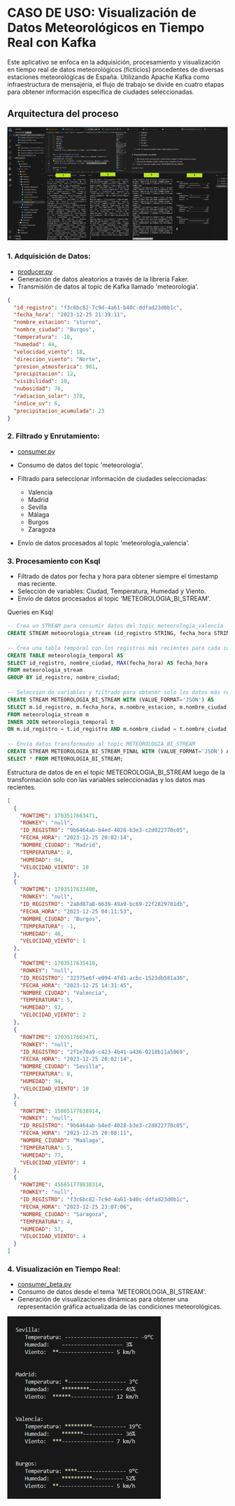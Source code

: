 # CASO DE USO: Visualización de Datos Meteorológicos en Tiempo Real con Kafka

Este aplicativo se enfoca en la adquisición, procesamiento y visualización en tiempo real de datos meteorológicos (ficticios) procedentes de diversas estaciones meteorológicas de España. Utilizando Apache Kafka como infraestructura de mensajería, el flujo de trabajo se divide en cuatro etapas para obtener información específica de ciudades seleccionadas.

## Arquitectura del proceso

![Texto Alternativo](Screenshot_1.png)

### 1. Adquisición de Datos:

- [producer.py](producer.py) 
- Generación de datos aleatorios a través de la librería Faker.
- Transmisión de datos al topic de Kafka llamado 'meteorologia'.

```json
{
  "id_registro": "f3c6bc82-7c9d-4a61-b40c-ddfad23d0b1c",
  "fecha_hora": "2023-12-25 21:39:11",
  "nombre_estacion": "sturno",
  "nombre_ciudad": "Burgos",
  "temperatura": -10,
  "humedad": 44,
  "velocidad_viento": 18,
  "direccion_viento": "Norte",
  "presion_atmosferica": 981,
  "precipitacion": 12,
  "visibilidad": 10,
  "nubosidad": 76,
  "radiacion_solar": 378,
  "indice_uv": 6,
  "precipitacion_acumulada": 23
}

```
### 2. Filtrado y Enrutamiento:
- [consumer.py](consumer.py)
- Consumo de datos del topic 'meteorologia'.
- Filtrado para seleccionar información de ciudades seleccionadas: 
  
  - Valencia
  - Madrid
  - Sevilla
  - Málaga
  - Burgos
  - Zaragoza
- Envío de datos procesados al topic 'meteorologia_valencia'.

### 3. Procesamiento con Ksql
- Filtrado de datos por fecha y hora para obtener siempre el timestamp mas reciente.
- Selección de variables: Ciudad, Temperatura, Humedad y Viento.
- Envío de datos procesados al topic 'METEOROLOGIA_BI_STREAM'.

Queries en Ksql
 ```sql
-- Crea un STREAM para consumir datos del topic meteorologia_valencia
CREATE STREAM meteorologia_stream (id_registro STRING, fecha_hora STRING, nombre_estacion STRING, nombre_ciudad STRING, temperatura INT, humedad INT, velocidad_viento) WITH (KAFKA_TOPIC='meteorologia_valencia', VALUE_FORMAT='JSON');

-- Crea una tabla temporal con los registros más recientes para cada id_registro y nombre_ciudad
CREATE TABLE meteorologia_temporal AS
SELECT id_registro, nombre_ciudad, MAX(fecha_hora) AS fecha_hora
FROM meteorologia_stream
GROUP BY id_registro, nombre_ciudad;

-- Seleccion de variables y filtrado para obtener solo los datos más recientes de cada ciudad
CREATE STREAM METEOROLOGIA_BI_STREAM WITH (VALUE_FORMAT='JSON') AS
SELECT m.id_registro, m.fecha_hora, m.nombre_estacion, m.nombre_ciudad, m.temperatura, m.humedad, m.velocidad_viento
FROM meteorologia_stream m
INNER JOIN meteorologia_temporal t
ON m.id_registro = t.id_registro AND m.nombre_ciudad = t.nombre_ciudad AND m.fecha_hora = t.fecha_hora;

-- Envia datos transformados al topic METEOROLOGIA_BI_STREAM
CREATE STREAM METEOROLOGIA_BI_STREAM_FINAL WITH (VALUE_FORMAT='JSON') AS
SELECT * FROM METEOROLOGIA_BI_STREAM;

```

Estructura de datos de en el topic METEOROLOGIA_BI_STREAM luego de la transformación solo con las variables seleccionadas y los datos mas recientes.

```json
[
  {
    "ROWTIME": 1703517663471,
    "ROWKEY": "null",
    "ID_REGISTRO": "9b6464ab-b4ed-4028-b3e3-c2d822770c05",
    "FECHA_HORA": "2023-12-25 20:02:14",
    "NOMBRE_CIUDAD": "Madrid",
    "TEMPERATURA": 8,
    "HUMEDAD": 94,
    "VELOCIDAD_VIENTO": 10
  },
  {
    "ROWTIME": 1703517633408,
    "ROWKEY": "null",
    "ID_REGISTRO": "2a8d87a8-6639-49a9-bc69-22f2829701db",
    "FECHA_HORA": "2023-12-25 04:11:53",
    "NOMBRE_CIUDAD": "Burgos",
    "TEMPERATURA": -1,
    "HUMEDAD": 46,
    "VELOCIDAD_VIENTO": 1
  },
  {
    "ROWTIME": 1703517635410,
    "ROWKEY": "null",
    "ID_REGISTRO": "32375e6f-e094-4fd1-acbc-1523db581a36",
    "FECHA_HORA": "2023-12-25 14:31:45",
    "NOMBRE_CIUDAD": "Valencia",
    "TEMPERATURA": 5,
    "HUMEDAD": 83,
    "VELOCIDAD_VIENTO": 2
  },
  {
    "ROWTIME": 1703517663471,
    "ROWKEY": "null",
    "ID_REGISTRO": "2f1e70a9-c423-4b41-a436-0218b11a5069",
    "FECHA_HORA": "2023-12-25 20:02:14",
    "NOMBRE_CIUDAD": "Sevilla",
    "TEMPERATURA": 8,
    "HUMEDAD": 94,
    "VELOCIDAD_VIENTO": 10
  },
  {
    "ROWTIME": 15065177638914,
    "ROWKEY": "null",
    "ID_REGISTRO": "9b6464ab-b4ed-4028-b3e3-c2d822770c05",
    "FECHA_HORA": "2023-12-25 20:08:11",
    "NOMBRE_CIUDAD": "Maálaga",
    "TEMPERATURA": 5,
    "HUMEDAD": 77,
    "VELOCIDAD_VIENTO": 4
  },
  {
    "ROWTIME": 456651778838314,
    "ROWKEY": "null",
    "ID_REGISTRO": "f3c6bc82-7c9d-4a61-b40c-ddfad23d0b1c",
    "FECHA_HORA": "2023-12-25 23:07:06",
    "NOMBRE_CIUDAD": "Saragoza",
    "TEMPERATURA": 4,
    "HUMEDAD": 57,
    "VELOCIDAD_VIENTO": 4
  }
]


```

### 4. Visualización en Tiempo Real:
- [consumer_beta.py](consumer_beta.py)
- Consumo de datos desde el tema 'METEOROLOGIA_BI_STREAM'.
- Generación de visualizaciones dinámicas para obtener una representación gráfica actualizada de las condiciones meteorológicas.

![Texto Alternativo](Screenshot_2.png)